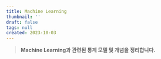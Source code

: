 ```yaml
---
title: Machine Learning
thumbnail: ''
draft: false
tags: null
created: 2023-10-03
---
```



 > 
 > **Machine Learning과 관련된 통계 모델 및 개념을 정리합니다.**
